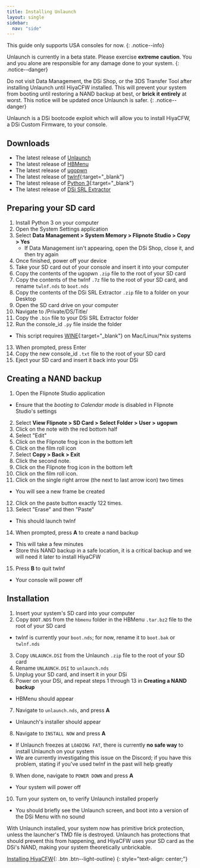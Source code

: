 ```yaml
---
title: Installing Unlaunch
layout: single
sidebar:
  nav: "side"
---
```


This guide only supports USA consoles for now.
{: .notice--info}

Unlaunch is currently in a beta state. Please exercise **extreme caution**. You and you alone are responsible for any damage done to your system.
{: .notice--danger}

Do not visit Data Management, the DSi Shop, or the 3DS Transfer Tool after installing Unlaunch until HiyaCFW installed. This will prevent your system from booting until restoring a NAND backup at best, or **brick it entirely** at worst. This notice will be updated once Unlaunch is safer.
{: .notice--danger}

Unlaunch is a DSi bootcode exploit which will allow you to install HiyaCFW, a DSi Custom Firmware, to your console.

## Downloads
- The latest release of [Unlaunch](http://problemkaputt.de/unlaunch.zip)
- The latest release of [HBMenu](https://github.com/devkitPro/nds-hb-menu/releases/)
- The latest release of [ugopwn](/assets/files/ugopwn.zip)
- The latest release of [twlnf](https://github.com/Jimmy-Z/twlnf/releases){:target="_blank"}
- The latest release of [Python 3](https://www.python.org/downloads/){:target="_blank"}
- The latest release of [DSi SRL Extractor](/assets/files/dsi_srl_extract.zip)

## Preparing your SD card

1. Install Python 3 on your computer
2. Open the System Settings application
3. Select **Data Management > System Memory > Flipnote Studio > Copy > Yes**
	- If Data Management isn't appearing, open the DSi Shop, close it, and then try again
4. Once finished, power off your device
5. Take your SD card out of your console and insert it into your computer
6. Copy the contents of the ugopwn `.zip` file to the root of your SD card
7. Copy the contents of the twlnf `.7z` file to the root of your SD card, and rename `twlnf.nds` to `boot.nds`
8. Copy the contents of the DSi SRL Extractor `.zip` file to a folder on your Desktop
9. Open the SD card drive on your computer
10. Navigate to /Private/DS/Title/
11. Copy the `.bin` file to your DSi SRL Extractor folder
12. Run the console_id `.py` file inside the folder
  - This script requires [WINE](https://www.winehq.org/){:target="_blank"} on Mac/Linux/*nix systems
13. When prompted, press Enter
14. Copy the new console_id `.txt` file to the root of your SD card
15. Eject your SD card and insert it back into your DSi

## Creating a NAND backup

1. Open the Flipnote Studio application
  - Ensure that the *booting to Calendar mode* is disabled in Flipnote Studio's settings
2. Select **View Flipnote > SD Card > Select Folder > User > ugopwn**
3. Click on the note with the red bottom half
4. Select "Edit"
5. Click on the Flipnote frog icon in the bottom left
6. Click on the film roll icon
7. Select **Copy > Back > Exit**
8. Click the second note.
9. Click on the Flipnote frog icon in the bottom left
10. Click on the film roll icon.
11. Click on the single right arrow (the next to last arrow icon) two times
  - You will see a new frame be created
12. Click on the paste button exactly 122 times.
13. Select "Erase" and then "Paste"
  - This should launch twlnf
14. When prompted, press **A** to create a nand backup
  - This will take a few minutes
  - Store this NAND backup in a safe location, it is a critical backup and we will need it later to install HiyaCFW
15. Press **B** to quit twlnf
  - Your console will power off

## Installation

1. Insert your system's SD card into your computer
2. Copy `BOOT.NDS` from the `hbmenu` folder in the HBMenu `.tar.bz2` file to the root of your SD card
  - twlnf is currently your `boot.nds`; for now, rename it to `boot.bak` or `twlnf.nds`
3. Copy `UNLAUNCH.DSI` from the Unlaunch `.zip` file to the root of your SD card
4. Rename `UNLAUNCH.DSI` to `unlaunch.nds`
5. Unplug your SD card, and insert it in your DSi
6. Power on your DSi, and repeat steps 1 through 13 in **Creating a NAND backup**
  - HBMenu should appear
7. Navigate to `unlaunch.nds`, and press **A**
  - Unlaunch's installer should appear
8. Navigate to `INSTALL NOW` and press **A**
  - If Unlaunch freezes at `LOADING FAT`, there is currently **no safe way** to install Unlaunch on your system
  - We are currently investigating this issue on the Discord; if you have this problem, stating if you've used twlnf in the past will help greatly
9. When done, navigate to `POWER DOWN` and press **A**
  - Your system will power off
10. Turn your system on, to verify Unlaunch installed properly
  - You should briefly see the Unlaunch screen, and boot into a version of the DSi Menu with no sound

With Unlaunch installed, your system now has primitive brick protection, unless the launcher's TMD file is destroyed. Unlaunch has protections that should prevent this from happening, and HiyaCFW uses your SD card as the DSi's NAND, making your system theoretically unbrickable.

[Installing HiyaCFW](/guide/installing-hiyacfw){: .btn .btn--light-outline}
{: style="text-align: center;"}
